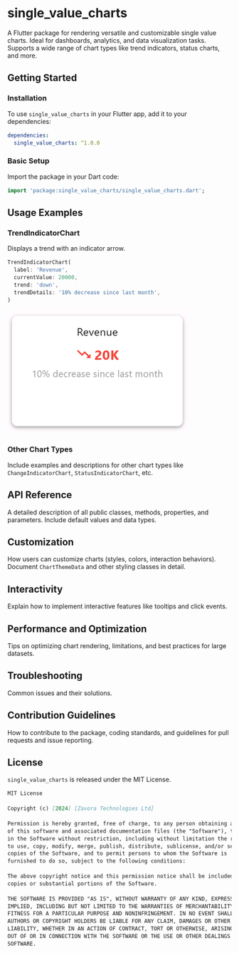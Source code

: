 # single_value_charts

A Flutter package for rendering versatile and customizable single value charts. Ideal for dashboards, analytics, and data visualization tasks. Supports a wide range of chart types like trend indicators, status charts, and more.

## Getting Started

### Installation

To use `single_value_charts` in your Flutter app, add it to your dependencies:

```yaml
dependencies:
  single_value_charts: ^1.0.0
```

### Basic Setup

Import the package in your Dart code:

```dart
import 'package:single_value_charts/single_value_charts.dart';
```

## Usage Examples

### TrendIndicatorChart

Displays a trend with an indicator arrow.

```dart
TrendIndicatorChart(
  label: 'Revenue',
  currentValue: 20000,
  trend: 'down',
  trendDetails: '10% decrease since last month',
)
```

![TrendIndicatorChart Example](https://raw.githubusercontent.com/jkmaina/single_value_charts/main/example/lib/example_images/technical_indicator_chart.png)

### Other Chart Types

Include examples and descriptions for other chart types like `ChangeIndicatorChart`, `StatusIndicatorChart`, etc.

## API Reference

A detailed description of all public classes, methods, properties, and parameters. Include default values and data types.

## Customization

How users can customize charts (styles, colors, interaction behaviors). Document `ChartThemeData` and other styling classes in detail.

## Interactivity

Explain how to implement interactive features like tooltips and click events.

## Performance and Optimization

Tips on optimizing chart rendering, limitations, and best practices for large datasets.

## Troubleshooting

Common issues and their solutions.

## Contribution Guidelines

How to contribute to the package, coding standards, and guidelines for pull requests and issue reporting.

## License

`single_value_charts` is released under the MIT License.

```markdown
MIT License

Copyright (c) [2024] [Zavora Technologies Ltd]

Permission is hereby granted, free of charge, to any person obtaining a copy
of this software and associated documentation files (the "Software"), to deal
in the Software without restriction, including without limitation the rights
to use, copy, modify, merge, publish, distribute, sublicense, and/or sell
copies of the Software, and to permit persons to whom the Software is
furnished to do so, subject to the following conditions:

The above copyright notice and this permission notice shall be included in all
copies or substantial portions of the Software.

THE SOFTWARE IS PROVIDED "AS IS", WITHOUT WARRANTY OF ANY KIND, EXPRESS OR
IMPLIED, INCLUDING BUT NOT LIMITED TO THE WARRANTIES OF MERCHANTABILITY,
FITNESS FOR A PARTICULAR PURPOSE AND NONINFRINGEMENT. IN NO EVENT SHALL THE
AUTHORS OR COPYRIGHT HOLDERS BE LIABLE FOR ANY CLAIM, DAMAGES OR OTHER
LIABILITY, WHETHER IN AN ACTION OF CONTRACT, TORT OR OTHERWISE, ARISING FROM,
OUT OF OR IN CONNECTION WITH THE SOFTWARE OR THE USE OR OTHER DEALINGS IN THE
SOFTWARE.

